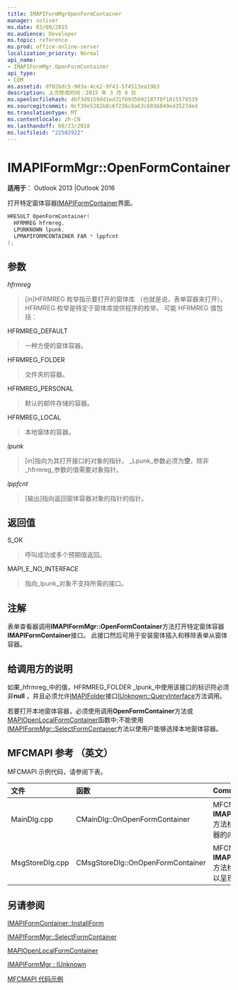 ```yaml
---
title: IMAPIFormMgrOpenFormContainer
manager: soliver
ms.date: 03/09/2015
ms.audience: Developer
ms.topic: reference
ms.prod: office-online-server
localization_priority: Normal
api_name:
- IMAPIFormMgr.OpenFormContainer
api_type:
- COM
ms.assetid: df02bdc5-903a-4ce2-9f43-5f4513ea19b3
description: 上次修改时间：2015 年 3 月 9 日
ms.openlocfilehash: 4bf3d9159dd1ed31fb93569218770f1015579339
ms.sourcegitcommit: 0cf39e5382b8c6f236c8a63c6036849ed3527ded
ms.translationtype: MT
ms.contentlocale: zh-CN
ms.lasthandoff: 08/23/2018
ms.locfileid: "22582922"
---
```

# <a name="imapiformmgropenformcontainer"></a>IMAPIFormMgr::OpenFormContainer

  
  
**适用于**： Outlook 2013 |Outlook 2016 
  
打开特定窗体容器[IMAPIFormContainer](imapiformcontaineriunknown.md)界面。 
  
```cpp
HRESULT OpenFormContainer(
  HFRMREG hfrmreg,
  LPUNKNOWN lpunk,
  LPMAPIFORMCONTAINER FAR * lppfcnt
);
```

## <a name="parameters"></a>参数

 _hfrmreg_
  
> [in]HFRMREG 枚举指示要打开的窗体库 （也就是说，表单容器来打开）。 HFRMREG 枚举是特定于窗体库提供程序的枚举。 可能 HFRMREG 值包括：
    
HFRMREG_DEFAULT 
  
> 一种方便的窗体容器。
    
HFRMREG_FOLDER 
  
> 文件夹的容器。 
    
HFRMREG_PERSONAL 
  
> 默认的邮件存储的容器。 
    
HFRMREG_LOCAL 
  
> 本地窗体的容器。 
    
 _lpunk_
  
> [in]指向为其打开接口的对象的指针。 _Lpunk_参数必须为**空**，除非_hfrmreg_参数的值需要对象指针。 
    
 _lppfcnt_
  
> [输出]指向返回窗体容器对象的指针的指针。
    
## <a name="return-value"></a>返回值

S_OK 
  
> 呼叫成功或多个预期值返回。
    
MAPI_E_NO_INTERFACE 
  
> 指向_lpunk_对象不支持所需的接口。 
    
## <a name="remarks"></a>注解

表单查看器调用**IMAPIFormMgr::OpenFormContainer**方法打开特定窗体容器**IMAPIFormContainer**接口。 此接口然后可用于安装窗体插入和移除表单从窗体容器。 
  
## <a name="notes-to-callers"></a>给调用方的说明

如果_hfrmreg_中的值，HFRMREG_FOLDER _lpunk_中使用该接口的标识符必须非**null** ，并且必须允许[IMAPIFolder](imapifolderimapicontainer.md)接口[IUnknown::QueryInterface](http://msdn.microsoft.com/en-us/library/ms682521%28v=VS.85%29.aspx)方法调用。 
  
若要打开本地窗体容器，必须使用调用**OpenFormContainer**方法或[MAPIOpenLocalFormContainer](mapiopenlocalformcontainer.md)函数中;不能使用[IMAPIFormMgr::SelectFormContainer](imapiformmgr-selectformcontainer.md)方法以使用户能够选择本地窗体容器。 
  
## <a name="mfcmapi-reference"></a>MFCMAPI 参考 （英文）

MFCMAPI 示例代码，请参阅下表。
  
|**文件**|**函数**|**Comment**|
|:-----|:-----|:-----|
|MainDlg.cpp  <br/> |CMainDlg::OnOpenFormContainer  <br/> |MFCMAPI 使用**IMAPIFormMgr::OpenFormContainer**方法检索的窗体容器，因此可以呈现容器的内容。  <br/> |
|MsgStoreDlg.cpp  <br/> |CMsgStoreDlg::OnOpenFormContainer  <br/> |MFCMAPI 使用**IMAPIFormMgr::OpenFormContainer**方法检索的文件夹的窗体容器，因此可以呈现容器的内容。  <br/> |
   
## <a name="see-also"></a>另请参阅



[IMAPIFormContainer::InstallForm](imapiformcontainer-installform.md)
  
[IMAPIFormMgr::SelectFormContainer](imapiformmgr-selectformcontainer.md)
  
[MAPIOpenLocalFormContainer](mapiopenlocalformcontainer.md)
  
[IMAPIFormMgr : IUnknown](imapiformmgriunknown.md)


[MFCMAPI 代码示例](mfcmapi-as-a-code-sample.md)

